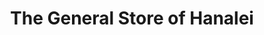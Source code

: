 ---
title: "The General Store of Hanalei"
url: /hanalei/the-general-store-of-hanalei/
shop: gift
---
